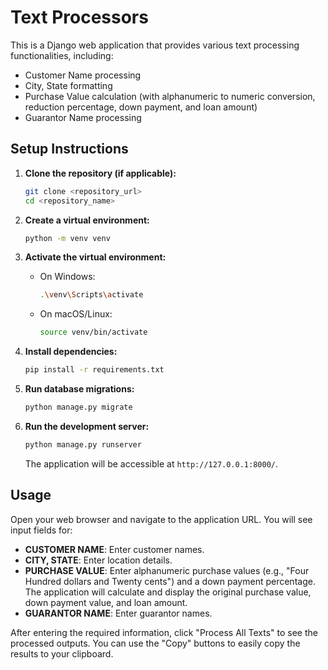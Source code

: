 # Text Processors

This is a Django web application that provides various text processing functionalities, including:
- Customer Name processing
- City, State formatting
- Purchase Value calculation (with alphanumeric to numeric conversion, reduction percentage, down payment, and loan amount)
- Guarantor Name processing

## Setup Instructions

1.  **Clone the repository (if applicable):**
    ```bash
    git clone <repository_url>
    cd <repository_name>
    ```

2.  **Create a virtual environment:**
    ```bash
    python -m venv venv
    ```

3.  **Activate the virtual environment:**
    *   On Windows:
        ```bash
        .\venv\Scripts\activate
        ```
    *   On macOS/Linux:
        ```bash
        source venv/bin/activate
        ```

4.  **Install dependencies:**
    ```bash
    pip install -r requirements.txt
    ```

5.  **Run database migrations:**
    ```bash
    python manage.py migrate
    ```

6.  **Run the development server:**
    ```bash
    python manage.py runserver
    ```

    The application will be accessible at `http://127.0.0.1:8000/`.

## Usage

Open your web browser and navigate to the application URL. You will see input fields for:

*   **CUSTOMER NAME**: Enter customer names.
*   **CITY, STATE**: Enter location details.
*   **PURCHASE VALUE**: Enter alphanumeric purchase values (e.g., "Four Hundred dollars and Twenty cents") and a down payment percentage. The application will calculate and display the original purchase value, down payment value, and loan amount.
*   **GUARANTOR NAME**: Enter guarantor names.

After entering the required information, click "Process All Texts" to see the processed outputs. You can use the "Copy" buttons to easily copy the results to your clipboard.